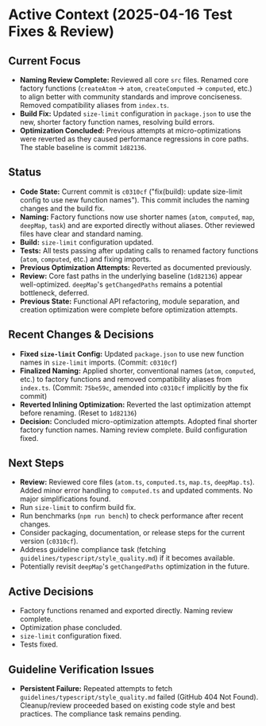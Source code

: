# Active Context (2025-04-16 Test Fixes & Review)

## Current Focus
- **Naming Review Complete:** Reviewed all core `src` files. Renamed core factory functions (`createAtom` -> `atom`, `createComputed` -> `computed`, etc.) to align better with community standards and improve conciseness. Removed compatibility aliases from `index.ts`.
- **Build Fix:** Updated `size-limit` configuration in `package.json` to use the new, shorter factory function names, resolving build errors.
- **Optimization Concluded:** Previous attempts at micro-optimizations were reverted as they caused performance regressions in core paths. The stable baseline is commit `1d82136`.

## Status
- **Code State:** Current commit is `c0310cf` ("fix(build): update size-limit config to use new function names"). This commit includes the naming changes and the build fix.
- **Naming:** Factory functions now use shorter names (`atom`, `computed`, `map`, `deepMap`, `task`) and are exported directly without aliases. Other reviewed files have clear and standard naming.
- **Build:** `size-limit` configuration updated.
- **Tests:** All tests passing after updating calls to renamed factory functions (`atom`, `computed`, etc.) and fixing imports.
- **Previous Optimization Attempts:** Reverted as documented previously.
- **Review:** Core fast paths in the underlying baseline (`1d82136`) appear well-optimized. `deepMap`'s `getChangedPaths` remains a potential bottleneck, deferred.
- **Previous State:** Functional API refactoring, module separation, and creation optimization were complete before optimization attempts.

## Recent Changes & Decisions
- **Fixed `size-limit` Config:** Updated `package.json` to use new function names in `size-limit` imports. (Commit: `c0310cf`)
- **Finalized Naming:** Applied shorter, conventional names (`atom`, `computed`, etc.) to factory functions and removed compatibility aliases from `index.ts`. (Commit: `75be59c`, amended into `c0310cf` implicitly by the fix commit)
- **Reverted Inlining Optimization:** Reverted the last optimization attempt before renaming. (Reset to `1d82136`)
- **Decision:** Concluded micro-optimization attempts. Adopted final shorter factory function names. Naming review complete. Build configuration fixed.

## Next Steps
- **Review:** Reviewed core files (`atom.ts`, `computed.ts`, `map.ts`, `deepMap.ts`). Added minor error handling to `computed.ts` and updated comments. No major simplifications found.
- Run `size-limit` to confirm build fix.
- Run benchmarks (`npm run bench`) to check performance after recent changes.
- Consider packaging, documentation, or release steps for the current version (`c0310cf`).
- Address guideline compliance task (fetching `guidelines/typescript/style_quality.md`) if it becomes available.
- Potentially revisit `deepMap`'s `getChangedPaths` optimization in the future.

## Active Decisions
- Factory functions renamed and exported directly. Naming review complete.
- Optimization phase concluded.
- `size-limit` configuration fixed.
- Tests fixed.

## Guideline Verification Issues
- **Persistent Failure:** Repeated attempts to fetch `guidelines/typescript/style_quality.md` failed (GitHub 404 Not Found). Cleanup/review proceeded based on existing code style and best practices. The compliance task remains pending.